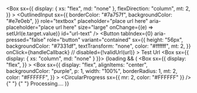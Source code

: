 <Box
        sx={{
          display: { xs: "flex", md: "none" },
          flexDirection: "column",
          mt: 2,
        }}
      >
        <FormControl variant="outlined">
          <OutlinedInput
            sx={{
              borderColor: "#7a757f",
              backgroundColor: "#e7e0eb",
            }}
            role="textbox"
            placeholder="place url here"
            aria-placeholder="place url here"
            size="large"
            onChange={(e) => setUrl(e.target.value)}
            id="url-text"
          />
        </FormControl>
        <Button
          tabIndex={0}
          aria-pressed="false"
          role="button"
          variant="contained"
          sx={{
            height: "56px",
            backgroundColor: "#7331df",
            textTransform: "none",
            color: "#ffffff",
            mt: 2,
          }}
          onClick={handleCallback}
          // disabled={!validUrl(url)}
        >
          Test Url
        </Button>
      </Box>
      <Box sx={{ display: { xs: "column", md: "none" } }}>
        {loading && (
          <Box
            sx={{
              display: "flex",
            }}
          >
            <Box
              sx={{
                display: "flex",
                alignItems: "center",
                backgroundColor: "purple",
                p: 1,
                width: "100%",
                borderRadius: 1,
                mt: 2,
                color: "#FFFFFF",
              }}
            >
              <CircularProgress sx={{ mr: 2, color: "#FFFFFF" }} />{" "}
              <span> {"  "} Processing....</span>
            </Box>
          </Box>
        )}
      </Box>
